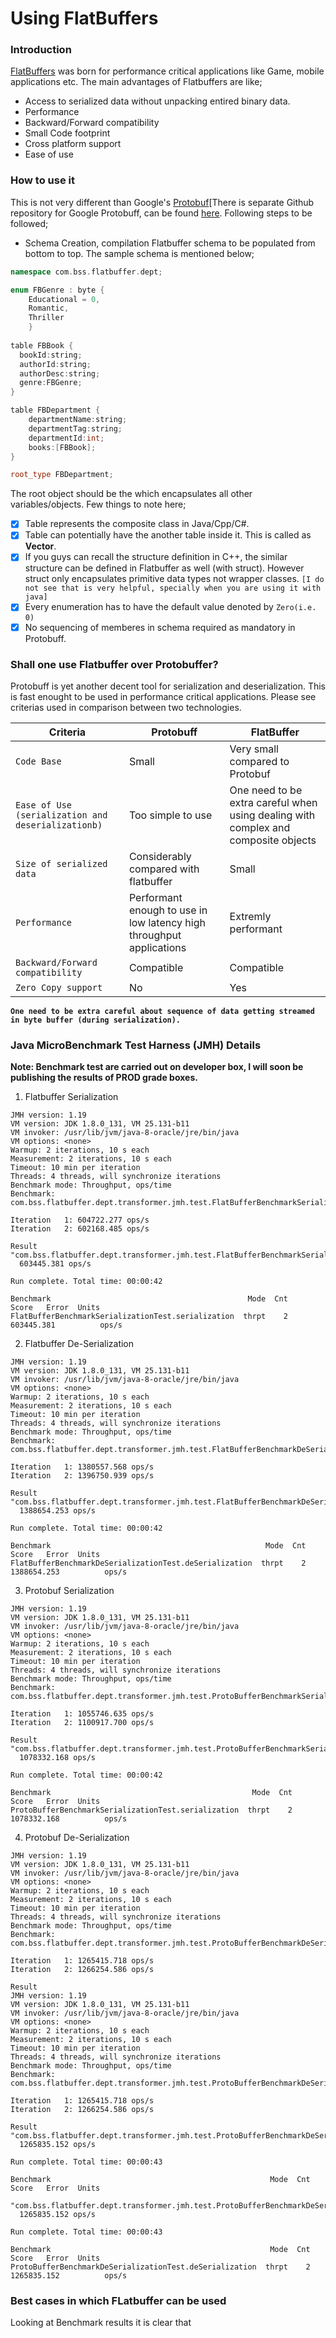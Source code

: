 # Using FlatBuffers

### Introduction
[FlatBuffers](https://google.github.io/flatbuffers/flatbuffers_guide_tutorial.html) was born for performance critical applications like Game, mobile applications etc. The main advantages of Flatbuffers are like;
* Access to serialized data without unpacking entired binary data.
* Performance
* Backward/Forward compatibility
* Small Code footprint
* Cross platform support
* Ease of use

### How to use it
This is not very different than Google's [Protobuf](https://github.com/google/protobuf)[There is separate Github repository for Google Protobuff, can be found [here](https://github.com/baba-shinde/protobuf). 
Following steps to be followed;
 * Schema Creation, compilation
Flatbuffer schema to be populated from bottom to top. The sample schema is mentioned below;

```cpp
namespace com.bss.flatbuffer.dept;

enum FBGenre : byte { 
	Educational = 0, 
	Romantic, 
	Thriller 
	}
    
table FBBook {
  bookId:string;
  authorId:string;
  authorDesc:string;
  genre:FBGenre;
}

table FBDepartment {
	departmentName:string;
	departmentTag:string;
	departmentId:int;
	books:[FBBook];
}

root_type FBDepartment;
```
The root object should be the which encapsulates all other variables/objects. Few things to note here;
* [x] Table represents the composite class in Java/Cpp/C#.
* [x] Table can potentially have the another table inside it. This is called as **Vector**.
* [x] If you guys can recall the structure definition in C++, the similar structure can be defined in Flatbuffer as well (with struct). However struct only encapsulates primitive data types not wrapper classes. `[I do not see that is very helpful, specially when you are using it with java]`
* [x] Every enumeration has to have the default value denoted by `Zero(i.e. 0)`
* [x] No sequencing of memberes in schema required as mandatory in Protobuff.

### Shall one use Flatbuffer over Protobuffer?
Protobuff is yet another decent tool for serialization and deserialization.  This is fast enought to be used in performance critical applications. Please see criterias used in comparison between two technologies.

| Criteria | Protobuff | FlatBuffer |
|--------|--------|--------|
|     `Code Base`   |  Small      |  Very small compared to Protobuf      |
| `Ease of Use (serialization and deserializationb)` | Too simple to use | One need to be extra careful when using dealing with complex and composite objects |
|`Size of serialized data`| Considerably compared with flatbuffer| Small |
|`Performance`|Performant enough to use in low latency high throughput applications| Extremly performant |
|`Backward/Forward compatibility`| Compatible| Compatible|
| `Zero Copy support` | No | Yes |


**`One need to be extra careful about sequence of data getting streamed in byte buffer (during serialization).`**

### Java MicroBenchmark Test Harness (JMH) Details
**Note: Benchmark test are carried out on developer box, I will soon be publishing the results of PROD grade boxes.**

1. Flatbuffer Serialization

```
JMH version: 1.19
VM version: JDK 1.8.0_131, VM 25.131-b11
VM invoker: /usr/lib/jvm/java-8-oracle/jre/bin/java
VM options: <none>
Warmup: 2 iterations, 10 s each
Measurement: 2 iterations, 10 s each
Timeout: 10 min per iteration
Threads: 4 threads, will synchronize iterations
Benchmark mode: Throughput, ops/time
Benchmark: com.bss.flatbuffer.dept.transformer.jmh.test.FlatBufferBenchmarkSerializationTest.serialization

Iteration   1: 604722.277 ops/s
Iteration   2: 602168.485 ops/s

Result "com.bss.flatbuffer.dept.transformer.jmh.test.FlatBufferBenchmarkSerializationTest.serialization":
  603445.381 ops/s

Run complete. Total time: 00:00:42

Benchmark                                            Mode  Cnt       Score   Error  Units
FlatBufferBenchmarkSerializationTest.serialization  thrpt    2  603445.381          ops/s

```
2. Flatbuffer De-Serialization

```
JMH version: 1.19
VM version: JDK 1.8.0_131, VM 25.131-b11
VM invoker: /usr/lib/jvm/java-8-oracle/jre/bin/java
VM options: <none>
Warmup: 2 iterations, 10 s each
Measurement: 2 iterations, 10 s each
Timeout: 10 min per iteration
Threads: 4 threads, will synchronize iterations
Benchmark mode: Throughput, ops/time
Benchmark: com.bss.flatbuffer.dept.transformer.jmh.test.FlatBufferBenchmarkDeSerializationTest.deSerialization

Iteration   1: 1380557.568 ops/s
Iteration   2: 1396750.939 ops/s

Result "com.bss.flatbuffer.dept.transformer.jmh.test.FlatBufferBenchmarkDeSerializationTest.deSerialization":
  1388654.253 ops/s

Run complete. Total time: 00:00:42

Benchmark                                                Mode  Cnt        Score   Error  Units
FlatBufferBenchmarkDeSerializationTest.deSerialization  thrpt    2  1388654.253          ops/s

```
3. Protobuf Serialization

```
JMH version: 1.19
VM version: JDK 1.8.0_131, VM 25.131-b11
VM invoker: /usr/lib/jvm/java-8-oracle/jre/bin/java
VM options: <none>
Warmup: 2 iterations, 10 s each
Measurement: 2 iterations, 10 s each
Timeout: 10 min per iteration
Threads: 4 threads, will synchronize iterations
Benchmark mode: Throughput, ops/time
Benchmark: com.bss.flatbuffer.dept.transformer.jmh.test.ProtoBufferBenchmarkSerializationTest.serialization

Iteration   1: 1055746.635 ops/s
Iteration   2: 1100917.700 ops/s

Result "com.bss.flatbuffer.dept.transformer.jmh.test.ProtoBufferBenchmarkSerializationTest.serialization":
  1078332.168 ops/s

Run complete. Total time: 00:00:42

Benchmark                                             Mode  Cnt        Score   Error  Units
ProtoBufferBenchmarkSerializationTest.serialization  thrpt    2  1078332.168          ops/s

```
4. Protobuf De-Serialization

```
JMH version: 1.19
VM version: JDK 1.8.0_131, VM 25.131-b11
VM invoker: /usr/lib/jvm/java-8-oracle/jre/bin/java
VM options: <none>
Warmup: 2 iterations, 10 s each
Measurement: 2 iterations, 10 s each
Timeout: 10 min per iteration
Threads: 4 threads, will synchronize iterations
Benchmark mode: Throughput, ops/time
Benchmark: com.bss.flatbuffer.dept.transformer.jmh.test.ProtoBufferBenchmarkDeSerializationTest.deSerialization

Iteration   1: 1265415.718 ops/s
Iteration   2: 1266254.586 ops/s

Result
JMH version: 1.19
VM version: JDK 1.8.0_131, VM 25.131-b11
VM invoker: /usr/lib/jvm/java-8-oracle/jre/bin/java
VM options: <none>
Warmup: 2 iterations, 10 s each
Measurement: 2 iterations, 10 s each
Timeout: 10 min per iteration
Threads: 4 threads, will synchronize iterations
Benchmark mode: Throughput, ops/time
Benchmark: com.bss.flatbuffer.dept.transformer.jmh.test.ProtoBufferBenchmarkDeSerializationTest.deSerialization

Iteration   1: 1265415.718 ops/s
Iteration   2: 1266254.586 ops/s

Result "com.bss.flatbuffer.dept.transformer.jmh.test.ProtoBufferBenchmarkDeSerializationTest.deSerialization":
  1265835.152 ops/s

Run complete. Total time: 00:00:43

Benchmark                                                 Mode  Cnt        Score   Error  Units
 "com.bss.flatbuffer.dept.transformer.jmh.test.ProtoBufferBenchmarkDeSerializationTest.deSerialization":
  1265835.152 ops/s

Run complete. Total time: 00:00:43

Benchmark                                                 Mode  Cnt        Score   Error  Units
ProtoBufferBenchmarkDeSerializationTest.deSerialization  thrpt    2  1265835.152          ops/s
```

### Best cases in which FLatbuffer can be used
Looking at Benchmark results it is clear that 
